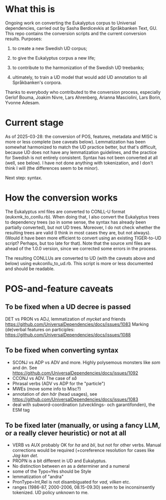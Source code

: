 # What this is

Ongoing work on converting the Eukalyptus corpus to Universal dependencies, carried out by Sasha Berdicevkis at Språkbanken Text, GU. This repo contains the conversion scripts and the current conversion results. Purposes: 

1) to create a new Swedish UD corpus; 

2) to give the Eukalyptus corpus a new life; 

3) to contribute to the harmonization of the Swedish UD treebanks; 

4) ultimately, to train a UD model that would add UD annotation to all Språkbanken's corpora.

Thanks to everybody who contributed to the conversion process, especially Gerlof Bouma, Joakim Nivre, Lars Ahrenberg, Arianna Masciolini, Lars Borin, Yvonne Adesam.

# Current stage

As of 2025-03-28: the conversion of POS, features, metadata and MISC is more or less complete (see caveats below). Lemmatization has been somewhat harmonized to match the UD practice better, but that's difficult, because UD does not have any lemmatization guidelines, and the practice for Swedish is not entirely consistent. Syntax has not been converted at all (well, see below). I have not done anything with tokenization, and I don't think I will (the differences seem to be minor).

Next step: syntax.

# How the conversion works

The Eukalyptus xml files are converted to CONLL-U format (eukxmk_to_conllu.rb). When doing that, I also convert the Eukalyptus trees to dependency trees (so in some sense, the syntax has already been partially converted), but not UD trees. Moreover, I do not check whether the resulting trees are valid (I think in most cases they are, but not always). (Would it have been more efficient to convert using an existing TIGER-to-UD script? Perhaps, but too late for that). Note that the source xml files are ahead of the 1.0.0 version, since we corrected some errors in the process.

The resulting CONLLUs are converted to UD (with the caveats above and below) using eukconllu_to_ud.rb. This script is more or less documented and should be readable.

# POS-and-feature caveats 
## To be fixed when a UD decree is passed
DET vs PRON vs ADJ, lemmatization of _mycket_ and friends https://github.com/UniversalDependencies/docs/issues/1083
Marking (de)verbal features on participles: https://github.com/UniversalDependencies/docs/issues/1088

## To be fixed when converting syntax
+ SCONJ vs ADP vs ADV and more. Highly polysemous monsters like _som_ and _än_. See https://github.com/UniversalDependencies/docs/issues/1092
+ CCONJ vs ADV. The case of _så_
+ Phrasal verbs (ADV vs ADP for the "particle")
+ MWEs (move some info to Misc?)
+ annotation of _den här_ (head usages), see https://github.com/UniversalDependencies/docs/issues/1083
+ deal with subword-coordination (utvecklings- och garantifonden), the ESM tag

## To be fixed later (manually, or using a fancy LLM, or a really clever heuristic) or not at all
+ VERB vs AUX probably OK for _ha_ and _bli_, but not for other verbs. Manual corrections would be required (+coreference resolution for cases like _Jag kan det_.
+ PROPN is a bit different in UD and Eukalyptus.
+ No distinction between _en_ as a determiner and a numeral
+ some of the Typo=Yes should be Style
+ lemmatization of "andra"
+ PronType=Int,Rel is not disambiguated for _vad, vilken_ etc.
+ ranges (1986-87, 2000-2006, 08.15-09.30) seem to be inconsinsently tokenized. UD policy unknown to me.
